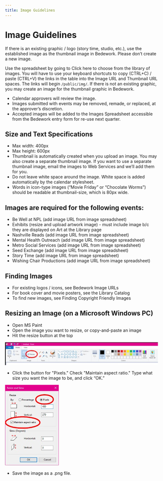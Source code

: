 ```yaml
---
title: Image Guidelines
---
```

# Image Guidelines
If there is an existing graphic / logo (story time, studio, etc.), use the established image as the thumbnail image in Bedework. Please don’t create a new image.

Use the spreadsheet by going to Click here to choose from the library of images. You will have to use your keyboard shortcuts to copy (CTRL+C) / paste (CTRL+V) the links in the table into the Image URL and Thumbnail URL spaces. The links will begin `/public/img/`. If there is not an existing graphic, you may create an image for the thumbnail graphic in Bedework.
- Calendar approvers will review the image.
- Images submitted with events may be removed, remade, or replaced, at the approver’s discretion.
- Accepted images will be added to the Images Spreadsheet accessible from the Bedework entry form for re-use next quarter.

## Size and Text Specifications

- 	Max width: 400px
- 	Max height: 600px
- Thumbnail is automatically created when you upload an image. You may also create a separate thumbnail image. If you want to use a separate thumbnail image, email the images to Web Services and we’ll add them for you.
- Do not leave white space around the image. White space is added automatically by the calendar stylesheet.
-	Words in icon-type images (“Movie Friday” or “Chocolate Worms”) should be readable at thumbnail-size, which is 80px wide.

## Images are required for the following events:

-	Be Well at NPL (add image URL from image spreadsheet)
-	Exhibits (resize and upload artwork image) - must include image b/c they are displayed on Art at the Library page
-	Nashville Reads (add image URL from image spreadsheet)
-	Mental Health Outreach (add image URL from image spreadsheet)
-	Metro Social Services (add image URL from image spreadsheet)
-	Seed Exchange (add image URL from image spreadsheet)
-	Story Time (add image URL from image spreadsheet)
-	Wishing Chair Productions (add image URL from image spreadsheet)

## Finding Images

-	For existing logos / icons, see Bedework Image URLs
-	For book cover and movie posters, see the Library Catalog
-	To find new images, see Finding Copyright Friendly Images

## Resizing an Image (on a Microsoft Windows PC)

-	Open MS Paint
-	Open the image you want to resize, or copy-and-paste an image
-	Hit the resize button at the top

![img "resize image"](../img/paint-resize.jpg)

-	Click the button for "Pixels." Check "Maintain aspect ratio." Type what size you want the image to be, and click “OK.”

![img "resize skew"](../img/paint-resize-skew.jpg)

-	Save the image as a .png file.
